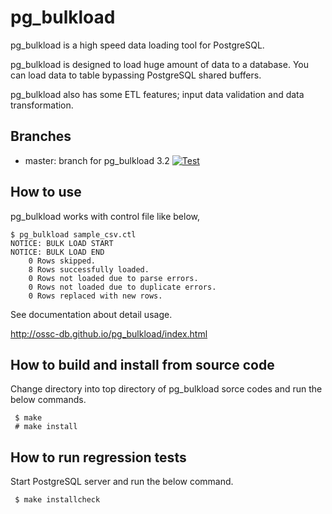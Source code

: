 pg_bulkload
=======
pg_bulkload is a high speed data loading tool for PostgreSQL.

pg_bulkload is designed to load huge amount of data to a database. 
You can load data to table bypassing PostgreSQL shared buffers.

pg_bulkload also has some ETL features; input data validation and data transformation.

Branches
--------

* master: branch for pg_bulkload 3.2 [![Test](https://github.com/ossc-db/pg_bulkload/actions/workflows/build.yml/badge.svg?branch=master&event=push)](https://github.com/ossc-db/pg_bulkload/actions/workflows/build.yml)

How to use
----------
pg_bulkload works with control file like below,

````
$ pg_bulkload sample_csv.ctl
NOTICE: BULK LOAD START
NOTICE: BULK LOAD END
	0 Rows skipped.
	8 Rows successfully loaded.
	0 Rows not loaded due to parse errors.
	0 Rows not loaded due to duplicate errors.
	0 Rows replaced with new rows.
````

See documentation about detail usage.

http://ossc-db.github.io/pg_bulkload/index.html

How to build and install from source code
-----------------------------------------
Change directory into top directory of pg_bulkload sorce codes and
run the below commands.

````
 $ make
 # make install
````

How to run regression tests
---------------------------
Start PostgreSQL server and run the below command.

````
 $ make installcheck
````





